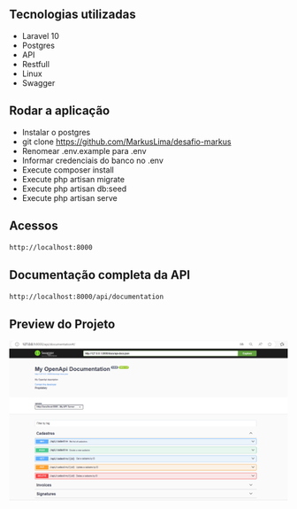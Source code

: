 ## Tecnologias utilizadas
- Laravel 10
- Postgres
- API
- Restfull
- Linux
- Swagger

## Rodar a aplicação
- Instalar o postgres
- git clone https://github.com/MarkusLima/desafio-markus
- Renomear .env.example para .env
- Informar credenciais do banco no .env
- Execute composer install
- Execute php artisan migrate
- Execute php artisan db:seed
- Execute php artisan serve

## Acessos
``
http://localhost:8000
``

## Documentação completa da API
``
http://localhost:8000/api/documentation
``

## Preview do Projeto

![App Screenshot](/Docs/img1.png)

